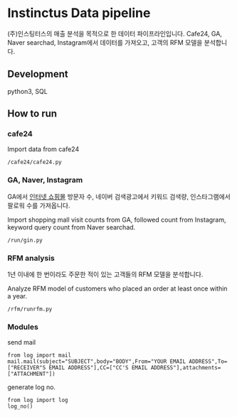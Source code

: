 # Instinctus Data pipeline

(주)인스팅터스의 매출 분석을 목적으로 한 데이터 파이프라인입니다.
Cafe24, GA, Naver searchad, Instagram에서 데이터를 가져오고, 고객의 RFM 모델을 분석합니다.

## Development

python3, SQL

## How to run

### cafe24
Import data from cafe24

    /cafe24/cafe24.py

### GA, Naver, Instagram

GA에서 [인터넷 쇼핑몰](https://cheremimaka.com/) 방문자 수, 네이버 검색광고에서 키워드 검색량, 인스타그램에서 팔로워 수를 가져옵니다.

Import shopping mall visit counts from GA, followed count from Instagram, keyword query count from Naver searchad.

    /run/gin.py
    
### RFM analysis

1년 이내에 한 번이라도 주문한 적이 있는 고객들의 RFM 모델을 분석합니다.

Analyze RFM model of customers who placed an order at least once within a year.

    /rfm/runrfm.py

### Modules

send mail

    from log import mail
    mail.mail(subject="SUBJECT",body="BODY",From="YOUR EMAIL ADDRESS",To=["RECEIVER"S EMAIL ADDRESS"],CC=["CC'S EMAIL ADDRESS"],attachments=["ATTACHMENT"])

generate log no.

    from log import log
    log_no()
